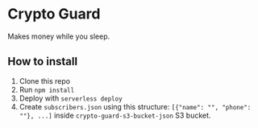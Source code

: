 # Crypto Guard

Makes money while you sleep.

## How to install

1. Clone this repo
2. Run `npm install`
3. Deploy with `serverless deploy`
4. Create `subscribers.json` using this structure: `[{"name": "", "phone": ""}, ...]` inside `crypto-guard-s3-bucket-json` S3 bucket.

